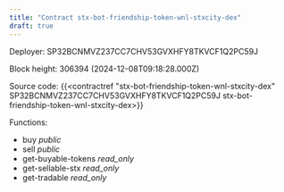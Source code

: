 ```yaml
---
title: "Contract stx-bot-friendship-token-wnl-stxcity-dex"
draft: true
---
```

Deployer: SP32BCNMVZ237CC7CHV53GVXHFY8TKVCF1Q2PC59J


 



Block height: 306394 (2024-12-08T09:18:28.000Z)

Source code: {{<contractref "stx-bot-friendship-token-wnl-stxcity-dex" SP32BCNMVZ237CC7CHV53GVXHFY8TKVCF1Q2PC59J stx-bot-friendship-token-wnl-stxcity-dex>}}

Functions:

* buy _public_
* sell _public_
* get-buyable-tokens _read_only_
* get-sellable-stx _read_only_
* get-tradable _read_only_
